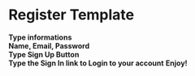 # Register Template  

**Type informations**  
**Name, Email, Password**  
**Type Sign Up Button**  
**Type the Sign In link to Login to your account** 
**Enjoy!**  

